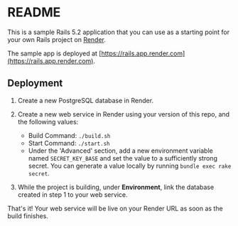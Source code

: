 # README

This is a sample Rails 5.2 application that you can use as a starting point for your own
Rails project on [Render](https://render.com).

The sample app is deployed at [https://rails.app.render.com](https://rails.app.render.com).

## Deployment
1. Create a new PostgreSQL database in Render.

2. Create a new web service in Render using your version of this repo, and the following values:
    * Build Command: `./build.sh`
    * Start Command: `./start.sh`
    * Under the 'Advanced' section, add a new environment variable named `SECRET_KEY_BASE` and set the value to a sufficiently strong secret. You can generate a value locally by running `bundle exec rake secret`.

3. While the project is building, under **Environment**, link the database created in step 1 to your web service.

That's it! Your web service will be live on your Render URL as soon as the build finishes.
